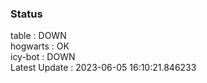 ### Status


table : DOWN  
hogwarts : OK  
icy-bot : DOWN  
Latest Update : 2023-06-05 16:10:21.846233
